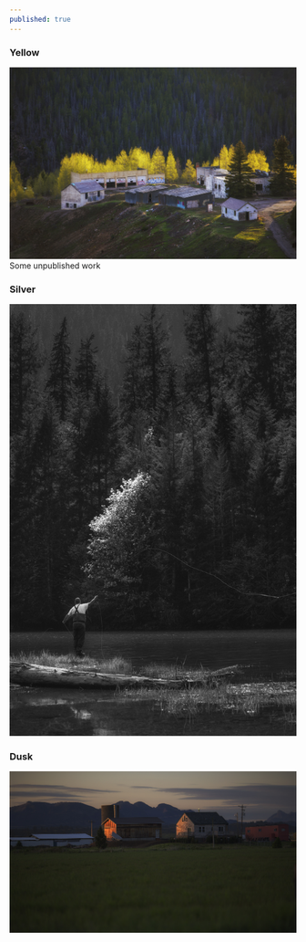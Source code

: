 ```yaml
---
published: true
---
```

### Yellow
![Yellow](/assets/images/24Sep/68C3298.jpg)
Some unpublished work 

<!-- more --> 
### Silver
![Silver](/assets/images/24Sep/68C2197.jpg)


### Dusk
![Dusk](/assets/images/24Sep/68C2363.jpg)
